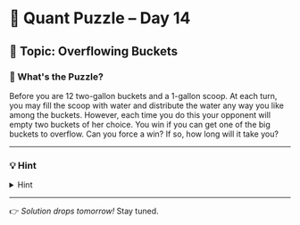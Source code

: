 # 🧠 Quant Puzzle – Day 14

## 📌 Topic: Overflowing Buckets

### 🤔 What's the Puzzle?

Before you are 12 two-gallon buckets and a 1-gallon scoop. At each
turn, you may fill the scoop with water and distribute the water any
way you like among the buckets.
However, each time you do this your opponent will empty two
buckets of her choice.
You win if you can get one of the big buckets to overflow. Can you
force a win? If so, how long will it take you?

---

### 💡 Hint

<details>
<summary>Hint</summary>

It’s safe to assume your opponent will always empty the
fullest two buckets. To force your opponent to pour out as little water
as possible, it’s natural to begin by keeping all the buckets at the same
level. How far will this get you?

</details>



---

👉 *Solution drops tomorrow!*
Stay tuned.


